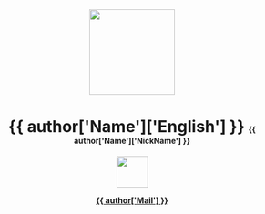 <div align="center">  
<img width="150px" src="{{ author['Profile'] }}">

# **{{ author['Name']['English'] }}** <small><small><small><small> {{ author['Name']['NickName'] }} </small></small></small></small>

<img height="55px" src="{{ static }}{{ author['Name']['Others']['Pronunciation'] }}">

<a href="mailto: {{ author['Mail'] }}">
    
**{{ author['Mail'] }}**

</a>
</div>